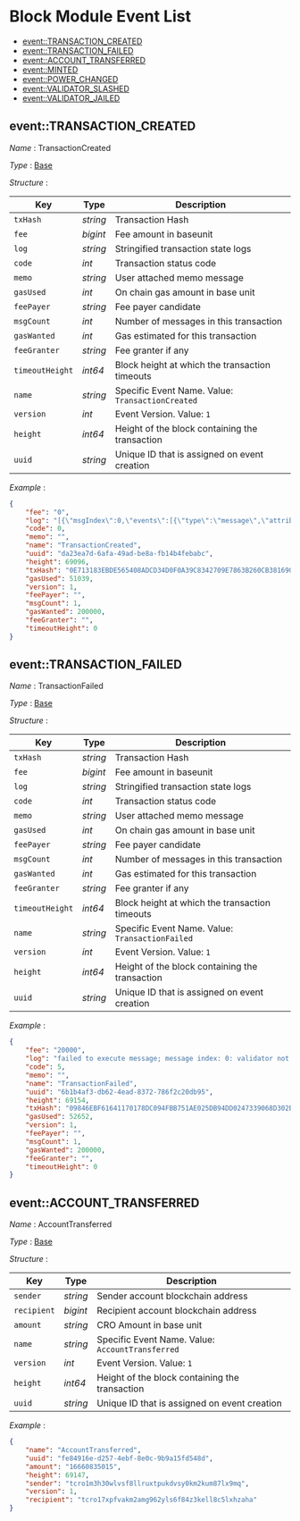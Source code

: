 # Block Module Event List
  - [event::TRANSACTION_CREATED](#event_transaction_created)
  - [event::TRANSACTION_FAILED](#event_transaction_failed)
  - [event::ACCOUNT_TRANSFERRED](#event_account_transferred)
  - [event::MINTED](#event_minted)
  - [event::POWER_CHANGED](#event_power_changed)
  - [event::VALIDATOR_SLASHED](#event_validator_slashed)
  - [event::VALIDATOR_JAILED](#event_validator_jailed)

## event::TRANSACTION_CREATED
*Name* : TransactionCreated

*Type* : [Base](../README.md#understanding_an_event)

*Structure* : 

| Key             | Type     | Description                                      |
| --------------- | -------- | ------------------------------------------------ |
| `txHash`        | *string* | Transaction Hash                                 |
| `fee`           | *bigint* | Fee amount in baseunit                           |
| `log`           | *string* | Stringified transaction state logs               |
| `code`          | *int*    | Transaction status code                          |
| `memo`          | *string* | User attached memo message                       |
| `gasUsed`       | *int*    | On chain gas amount in base unit                 |
| `feePayer`      | *string* | Fee payer candidate                              |
| `msgCount`      | *int*    | Number of messages in this transaction           |
| `gasWanted`     | *int*    | Gas estimated for this transaction               |
| `feeGranter`    | *string* | Fee granter if any                               |
| `timeoutHeight` | *int64*  | Block height at which the transaction timeouts   |
| `name`          | *string* | Specific Event Name. Value: `TransactionCreated` |
| `version`       | *int*    | Event Version. Value: `1`                        |
| `height`        | *int64*  | Height of the block containing the transaction   |
| `uuid`          | *string* | Unique ID that is assigned on event creation     |

*Example* :  
```json
{
    "fee": "0",
    "log": "[{\"msgIndex\":0,\"events\":[{\"type\":\"message\",\"attributes\":[{\"key\":\"action\",\"value\":\"send\"},{\"key\":\"sender\",\"value\":\"tcro165tzcrh2yl83g8qeqxueg2g5gzgu57y3fe3kc3\"},{\"key\":\"module\",\"value\":\"bank\"}]},{\"type\":\"transfer\",\"attributes\":[{\"key\":\"recipient\",\"value\":\"tcro184lta2lsyu47vwyp2e8zmtca3k5yq85p6c4vp3\"},{\"key\":\"sender\",\"value\":\"tcro165tzcrh2yl83g8qeqxueg2g5gzgu57y3fe3kc3\"},{\"key\":\"amount\",\"value\":\"60561202basetcro\"}]}]}]",
    "code": 0,
    "memo": "",
    "name": "TransactionCreated",
    "uuid": "da23ea7d-6afa-49ad-be8a-fb14b4febabc",
    "height": 69096,
    "txHash": "0E713183EBDE565408ADCD34D0F0A39C8342709E7863B260CB3816908C2EC824",
    "gasUsed": 51039,
    "version": 1,
    "feePayer": "",
    "msgCount": 1,
    "gasWanted": 200000,
    "feeGranter": "",
    "timeoutHeight": 0
}
```  

## event::TRANSACTION_FAILED
*Name* : TransactionFailed

*Type* : [Base](../README.md#understanding_an_event)

*Structure* : 

| Key             | Type     | Description                                     |
| --------------- | -------- | ----------------------------------------------- |
| `txHash`        | *string* | Transaction Hash                                |
| `fee`           | *bigint* | Fee amount in baseunit                          |
| `log`           | *string* | Stringified transaction state logs              |
| `code`          | *int*    | Transaction status code                         |
| `memo`          | *string* | User attached memo message                      |
| `gasUsed`       | *int*    | On chain gas amount in base unit                |
| `feePayer`      | *string* | Fee payer candidate                             |
| `msgCount`      | *int*    | Number of messages in this transaction          |
| `gasWanted`     | *int*    | Gas estimated for this transaction              |
| `feeGranter`    | *string* | Fee granter if any                              |
| `timeoutHeight` | *int64*  | Block height at which the transaction timeouts  |
| `name`          | *string* | Specific Event Name. Value: `TransactionFailed` |
| `version`       | *int*    | Event Version. Value: `1`                       |
| `height`        | *int64*  | Height of the block containing the transaction  |
| `uuid`          | *string* | Unique ID that is assigned on event creation    |

*Example* :  
```json
{
    "fee": "20000",
    "log": "failed to execute message; message index: 0: validator not jailed; cannot be unjailed",
    "code": 5,
    "memo": "",
    "name": "TransactionFailed",
    "uuid": "6b1b4af3-db62-4ead-8372-786f2c20db95",
    "height": 69154,
    "txHash": "09846EBF61641170178DC094FBB751AE025DB94DD0247339068D302B1999B4F8",
    "gasUsed": 52652,
    "version": 1,
    "feePayer": "",
    "msgCount": 1,
    "gasWanted": 200000,
    "feeGranter": "",
    "timeoutHeight": 0
}
```  

## event::ACCOUNT_TRANSFERRED
*Name* : AccountTransferred

*Type* : [Base](../README.md#understanding_an_event)

*Structure* : 

| Key         | Type     | Description                                      |
| ----------- | -------- | ------------------------------------------------ |
| `sender`    | *string* | Sender account blockchain address                |
| `recipient` | *bigint* | Recipient account blockchain address             |
| `amount`    | *string* | CRO Amount in base unit                          |
| `name`      | *string* | Specific Event Name. Value: `AccountTransferred` |
| `version`   | *int*    | Event Version. Value: `1`                        |
| `height`    | *int64*  | Height of the block containing the transaction   |
| `uuid`      | *string* | Unique ID that is assigned on event creation     |

*Example* :  
```json
{
    "name": "AccountTransferred",
    "uuid": "fe84916e-d257-4ebf-8e0c-9b9a15fd548d",
    "amount": "16660835015",
    "height": 69147,
    "sender": "tcro1m3h30wlvsf8llruxtpukdvsy0km2kum87lx9mq",
    "version": 1,
    "recipient": "tcro17xpfvakm2amg962yls6f84z3kell8c5lxhzaha"
}
```  